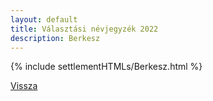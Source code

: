 ```yaml
---
layout: default
title: Választási névjegyzék 2022
description: Berkesz
---
```


{% include settlementHTMLs/Berkesz.html %}

[Vissza](./)